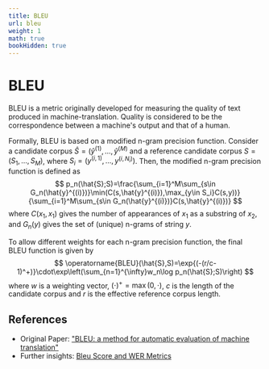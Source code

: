 ```yaml
---
title: BLEU
url: bleu
weight: 1
math: true
bookHidden: true
---
```

# BLEU

BLEU is a metric originally developed for measuring the quality of text produced in machine-translation. Quality is considered to be the correspondence between a machine's output and that of a human.

Formally, BLEU is based on a modified n-gram precision function. Consider a candidate corpus $\hat{S}=(\hat{y}^{(1)},...,\hat{y}^{(M)}$ and a reference candidate corpus $S=(S_1,...,S_M)$, where $S_i=(y^{(i,1)},...,y^{(i,N_i)})$. Then, the modified n-gram precision function is defined as
$$
    p_n(\hat{S};S)=\frac{\sum_{i=1}^M\sum_{s\in G_n(\hat{y}^{(i)})}\min(C(s,\hat{y}^{(i)}),\max_{y\in S_i}C(s,y))}{\sum_{i=1}^M\sum_{s\in G_n(\hat{y}^{(i)})}C(s,\hat{y}^{(i)})}
$$
where $C(x_1,x_1)$ gives the number of appearances of $x_1$ as a substring of $x_2$, and $G_n(y)$ gives the set of (unique) n-grams of string $y$.  

To allow different weights for each n-gram precision function, the final BLEU function is given by
$$
    \operatorname{BLEU}(\hat{S},S)=\exp{(-(r/c-1)^+)}\cdot\exp\left(\sum_{n=1}^{\infty}w_n\log p_n(\hat{S};S)\right)
$$
where $w$ is a weighting vector, $(\cdot)^+=\max(0,\cdot)$, $c$ is the length of the candidate corpus and $r$ is the effective reference corpus length.

## References
- Original Paper: ["BLEU: a method for automatic evaluation of machine translation"](https://dl.acm.org/doi/10.3115/1073083.1073135)
- Further insights: [Bleu Score and WER Metrics](https://towardsdatascience.com/foundations-of-nlp-explained-bleu-score-and-wer-metrics-1a5ba06d812b)